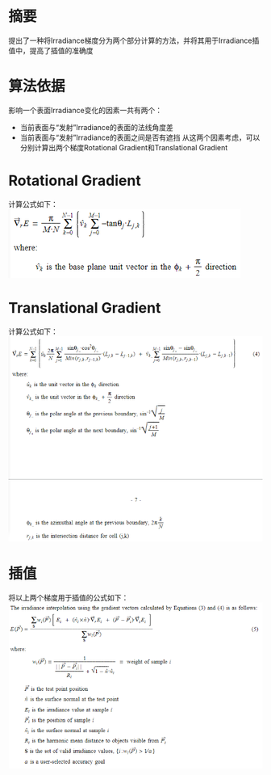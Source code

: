 # 摘要
提出了一种将Irradiance梯度分为两个部分计算的方法，并将其用于Irradiance插值中，提高了插值的准确度

# 算法依据
影响一个表面Irradiance变化的因素一共有两个：
+ 当前表面与“发射”Irradiance的表面的法线角度差
+ 当前表面与“发射”Irradiance的表面之间是否有遮挡
从这两个因素考虑，可以分别计算出两个梯度Rotational Gradient和Translational Gradient

# Rotational Gradient
计算公式如下：
![](10.png)

# Translational Gradient
计算公式如下：
![](11.png)

# 插值
将以上两个梯度用于插值的公式如下：
![](12.png)
